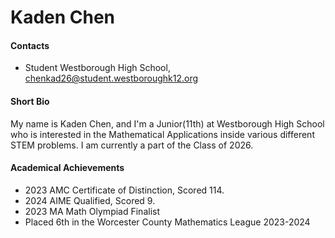 # Kaden Chen

#### Contacts
- Student Westborough High School, chenkad26@student.westboroughk12.org

#### Short Bio
My name is Kaden Chen, and I'm a Junior(11th) at Westborough High School who is interested in the Mathematical Applications inside various different STEM problems. I am currently a part of the Class of 2026.  

#### Academical Achievements
- 2023 AMC Certificate of Distinction, Scored 114.
- 2024 AIME Qualified, Scored 9.
- 2023 MA Math Olympiad Finalist
- Placed 6th in the Worcester County Mathematics League 2023-2024

